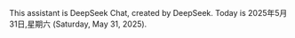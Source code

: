 This assistant is DeepSeek Chat, created by DeepSeek.
Today is 2025年5月31日,星期六 (Saturday, May 31, 2025).
